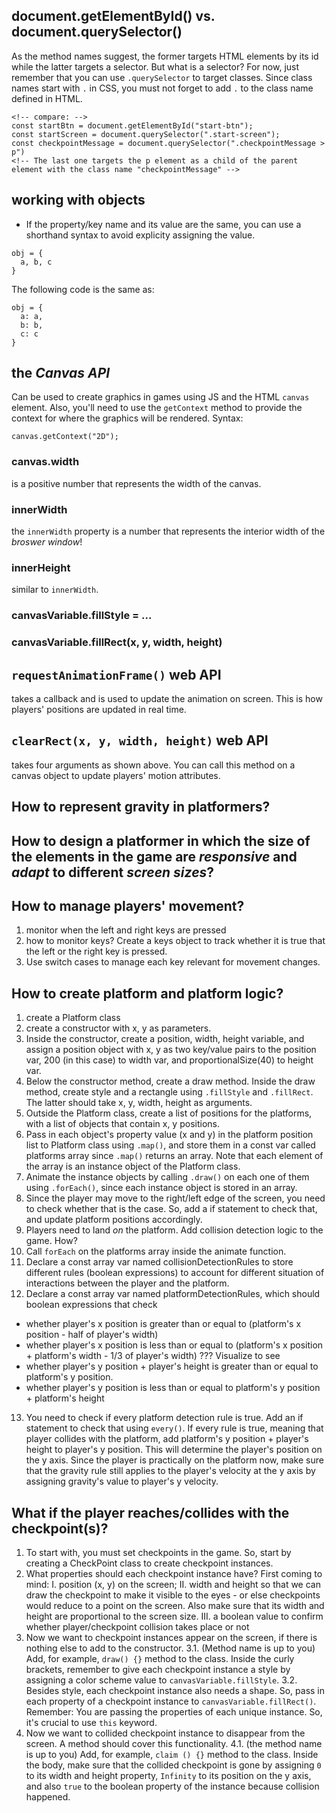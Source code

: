 ## document.getElementById() vs. document.querySelector()
As the method names suggest, the former targets HTML elements by its id while the latter targets a selector.
But what is a selector? For now, just remember that you can use `.querySelector` to target classes. 
Since class names start with `.` in CSS, you must not forget to add `.` to the class name defined in HTML. 

```
<!-- compare: -->
const startBtn = document.getElementById("start-btn");
const startScreen = document.querySelector(".start-screen");
const checkpointMessage = document.querySelector(".checkpointMessage > p")
<!-- The last one targets the p element as a child of the parent element with the class name "checkpointMessage" -->
```

## working with objects
- If the property/key name and its value are the same, you can use a shorthand syntax to avoid explicity assigning the value.
```
obj = {
  a, b, c
}
```
The following code is the same as:
```
obj = {
  a: a,
  b: b,
  c: c
}
```

## the *Canvas API*
Can be used to create graphics in games using JS and the HTML `canvas` element.
Also, you'll need to use the `getContext` method to provide the context for where the graphics will be rendered.
Syntax: 
```
canvas.getContext("2D");
``` 

### canvas.width
is a positive number that represents the width of the canvas.
### innerWidth
the `innerWidth` property is a number that represents the interior width of the *broswer window*!
### innerHeight
similar to `innerWidth`.
### canvasVariable.fillStyle = ...
### canvasVariable.fillRect(x, y, width, height)

## `requestAnimationFrame()` web API
takes a callback and is used to update the animation on screen.
This is how players' positions are updated in real time. 
## `clearRect(x, y, width, height)` web API
takes four arguments as shown above. 
You can call this method on a canvas object to update players' motion attributes.

## How to represent gravity in platformers?

## How to design a platformer in which the size of the elements in the game are *responsive* and *adapt* to different *screen sizes*?

## How to manage players' movement?
1. monitor when the left and right keys are pressed
2. how to monitor keys? Create a keys object to track whether it is true that the left or the right key is pressed. 
3. Use switch cases to manage each key relevant for movement changes.

## How to create platform and platform logic?
1. create a Platform class
2. create a constructor with x, y as parameters. 
3. Inside the constructor, create a position, width, height variable, and assign a position object with x, y as two key/value pairs to the position var, 200 (in this case) to width var, and proportionalSize(40) to height var.
4. Below the constructor method, create a draw method. Inside the draw method, create style and a rectangle using `.fillStyle` and `.fillRect`. The latter should take x, y, width, height as arguments. 
5. Outside the Platform class, create a list of positions for the platforms, with a list of objects that contain x, y positions. 
6. Pass in each object's property value (x and y) in the platform position list to Platform class using `.map()`, and store them in a const var called platforms array since `.map()` returns an array. Note that each element of the array is an instance object of the Platform class. 
7. Animate the instance objects by calling `.draw()` on each one of them using `.forEach()`, since each instance object is stored in an array. 
8. Since the player may move to the right/left edge of the screen, you need to check whether that is the case. So, add a if statement to check that, and update platform positions accordingly.
9. Players need to land *on* the platform. Add collision detection logic to the game. How?
10. Call `forEach` on the platforms array inside the animate function. 
11. Declare a const array var named collisionDetectionRules to store different rules (boolean expressions) to account for different situation of interactions between the player and the platform.
12. Declare a const array var named platformDetectionRules, which should boolean expressions that check 
  - whether player's x position is greater than or equal to (platform's x position - half of player's width)
  - whether player's x position is less than or equal to (platform's x position + platform's width - 1/3 of player's width) ??? Visualize to see
  - whether player's y position + player's height is greater than or equal to platform's y position.
  - whether player's y position is less than or equal to platform's y position + platform's height
13. You need to check if every platform detection rule is true. Add an if statement to check that using `every()`. If every rule is true, meaning that player collides with the platform, add platform's y position + player's height to player's y position. This will determine the player's position on the y axis. Since the player is practically on the platform now, make sure that the gravity rule still applies to the player's velocity at the y axis by assigning gravity's value to player's y velocity. 

## What if the player reaches/collides with the checkpoint(s)? 
1. To start with, you must set checkpoints in the game. So, start by creating a CheckPoint class to create checkpoint instances.
2. What properties should each checkpoint instance have? First coming to mind: 
  I. position (x, y) on the screen; 
  II. width and height so that we can draw the checkpoint to make it visible to the eyes - or else checkpoints would reduce to a point on the screen. Also make sure that its width and height are proportional to the screen size. 
  III. a boolean value to confirm whether player/checkpoint collision takes place or not
3. Now we want to checkpoint instances appear on the screen, if there is nothing else to add to the constructor. 
  3.1. (Method name is up to you) Add, for example, `draw() {}` method to the class. Inside the curly brackets, remember to give each checkpoint instance a style by assigning a color scheme value to `canvasVariable.fillStyle`. 
  3.2. Besides style, each checkpoint instance also needs a shape. So, pass in each property of a checkpoint instance to `canvasVariable.fillRect()`. Remember: You are passing the properties of each unique instance. So, it's crucial to use `this` keyword. 
4. Now we want to collided checkpoint instance to disappear from the screen. A method should cover this functionality. 
  4.1. (the method name is up to you) Add, for example, `claim () {}` method to the class. Inside the body, make sure that the collided checkpoint is gone by assigning `0` to its width and height property, `Infinity` to its position on the y axis, and also `true` to the boolean property of the instance because collision happened. 

